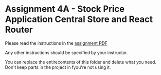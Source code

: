 # Assignment 4A - Stock Price Application Central Store and React Router

Please read the instructions in the [assignment PDF](dmit2008-assignment-04-pt-B-fall-2020.pdf)

Any other instructions should be specified by your instructor.

You can replace the entirecontents of this folder and delete what you need. Don't keep parts in the project in fyou're not using it.


